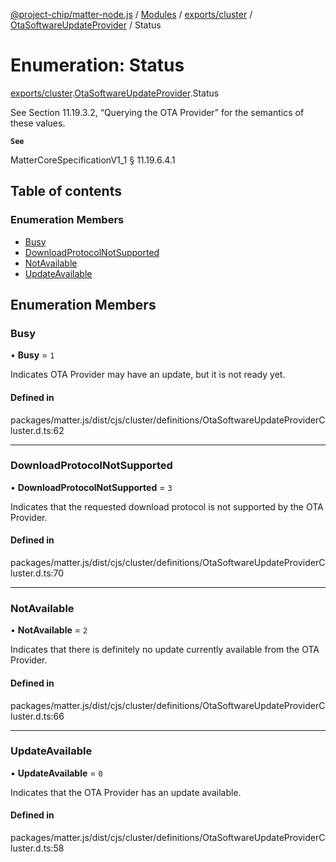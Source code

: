[@project-chip/matter-node.js](../README.md) / [Modules](../modules.md) / [exports/cluster](../modules/exports_cluster.md) / [OtaSoftwareUpdateProvider](../modules/exports_cluster.OtaSoftwareUpdateProvider.md) / Status

# Enumeration: Status

[exports/cluster](../modules/exports_cluster.md).[OtaSoftwareUpdateProvider](../modules/exports_cluster.OtaSoftwareUpdateProvider.md).Status

See Section 11.19.3.2, “Querying the OTA Provider” for the semantics of these values.

**`See`**

MatterCoreSpecificationV1_1 § 11.19.6.4.1

## Table of contents

### Enumeration Members

- [Busy](exports_cluster.OtaSoftwareUpdateProvider.Status.md#busy)
- [DownloadProtocolNotSupported](exports_cluster.OtaSoftwareUpdateProvider.Status.md#downloadprotocolnotsupported)
- [NotAvailable](exports_cluster.OtaSoftwareUpdateProvider.Status.md#notavailable)
- [UpdateAvailable](exports_cluster.OtaSoftwareUpdateProvider.Status.md#updateavailable)

## Enumeration Members

### Busy

• **Busy** = ``1``

Indicates OTA Provider may have an update, but it is not ready yet.

#### Defined in

packages/matter.js/dist/cjs/cluster/definitions/OtaSoftwareUpdateProviderCluster.d.ts:62

___

### DownloadProtocolNotSupported

• **DownloadProtocolNotSupported** = ``3``

Indicates that the requested download protocol is not supported by the OTA Provider.

#### Defined in

packages/matter.js/dist/cjs/cluster/definitions/OtaSoftwareUpdateProviderCluster.d.ts:70

___

### NotAvailable

• **NotAvailable** = ``2``

Indicates that there is definitely no update currently available from the OTA Provider.

#### Defined in

packages/matter.js/dist/cjs/cluster/definitions/OtaSoftwareUpdateProviderCluster.d.ts:66

___

### UpdateAvailable

• **UpdateAvailable** = ``0``

Indicates that the OTA Provider has an update available.

#### Defined in

packages/matter.js/dist/cjs/cluster/definitions/OtaSoftwareUpdateProviderCluster.d.ts:58
